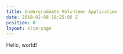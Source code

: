 ```yaml
---
title: Undergraduate Volunteer Application
date: 2018-02-08 19:25:00 Z
position: 0
layout: slim-page
---
```


Hello, world!